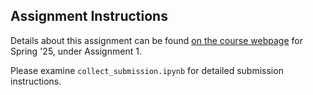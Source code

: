 ## Assignment Instructions
Details about this assignment can be found [on the course webpage](https://courses.cs.washington.edu/courses/cse493g1/25sp/assignments/) for Spring '25, under Assignment 1.


Please examine `collect_submission.ipynb` for detailed submission instructions.